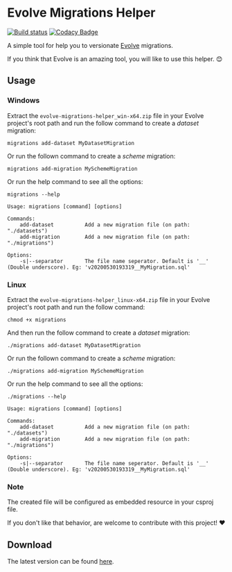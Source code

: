 # Evolve Migrations Helper
[![Build status](https://ci.appveyor.com/api/projects/status/199ocf60nyj20fa8/branch/master?svg=true)](https://ci.appveyor.com/project/odair-pedro/evolve-migrations-helper/branch/master)
[![Codacy Badge](https://api.codacy.com/project/badge/Grade/d26a83a7802345b6808e7719094aa01c)](https://app.codacy.com/manual/odair-pedro/evolve-migrations-helper?utm_source=github.com&utm_medium=referral&utm_content=odair-pedro/evolve-migrations-helper&utm_campaign=Badge_Grade_Dashboard)

A simple tool for help you to versionate [Evolve](https://github.com/lecaillon/Evolve) migrations.

If you think that Evolve is an amazing tool, you will like to use this helper. :blush:

## Usage

### Windows

Extract the `evolve-migrations-helper_win-x64.zip` file in your Evolve project's root path and run the follow command to create a _dataset_ migration:
```
migrations add-dataset MyDatasetMigration
```

Or run the follown command to create a _scheme_ migration:
```
migrations add-migration MySchemeMigration
```

Or run the help command to see all the options:
```
migrations --help
```
```
Usage: migrations [command] [options]

Commands:
    add-dataset          Add a new migration file (on path: "./datasets")
    add-migration        Add a new migration file (on path: "./migrations")

Options:
    -s|--separator       The file name seperator. Default is '__' (Double underscore). Eg: 'v20200530193319__MyMigration.sql'

```

### Linux
Extract the `evolve-migrations-helper_linux-x64.zip` file in your Evolve project's root path and run the follow command:
```
chmod +x migrations
```

And then run the follow command to create a _dataset_ migration:
```
./migrations add-dataset MyDatasetMigration
```

Or run the follown command to create a _scheme_ migration:
```
./migrations add-migration MySchemeMigration
```

Or run the help command to see all the options:
```
./migrations --help
```
```
Usage: migrations [command] [options]

Commands:
    add-dataset          Add a new migration file (on path: "./datasets")
    add-migration        Add a new migration file (on path: "./migrations")

Options:
    -s|--separator       The file name seperator. Default is '__' (Double underscore). Eg: 'v20200530193319__MyMigration.sql'

```

### Note
The created file will be configured as embedded resource in your csproj file. 

If you don't like that behavior, are welcome to contribute with this project! :heart:

## Download
The latest version can be found [here](https://github.com/odair-pedro/evolve-migrations-helper/releases).

